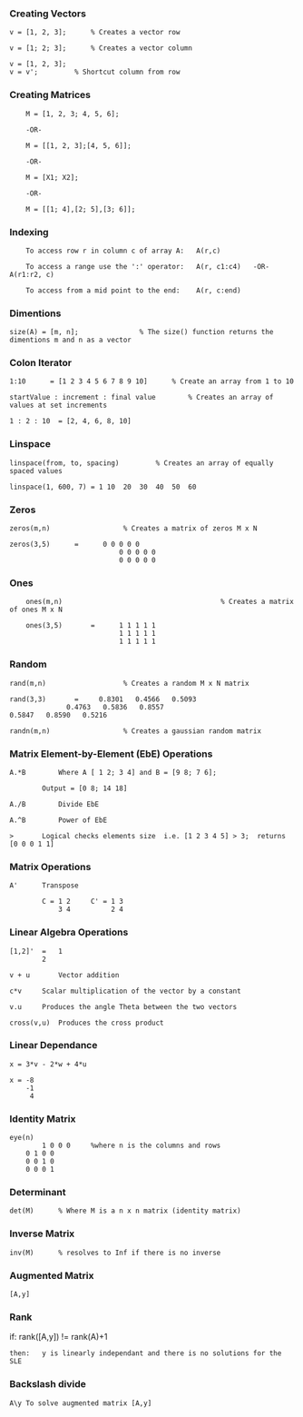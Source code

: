 
### Creating Vectors

	v = [1, 2, 3];  	% Creates a vector row

	v = [1; 2; 3];		% Creates a vector column

	v = [1, 2, 3];
	v = v';			% Shortcut column from row

### Creating Matrices

        M = [1, 2, 3; 4, 5, 6];

        -OR-

        M = [[1, 2, 3];[4, 5, 6]];

        -OR-

        M = [X1; X2];

        -OR-

        M = [[1; 4],[2; 5],[3; 6]];

### Indexing

        To access row r in column c of array A:   A(r,c)

        To access a range use the ':' operator:   A(r, c1:c4)   -OR-    A(r1:r2, c)

        To access from a mid point to the end:    A(r, c:end)

### Dimentions

	size(A) = [m, n];				% The size() function returns the dimentions m and n as a vector

### Colon Iterator

	1:10      = [1 2 3 4 5 6 7 8 9 10]		% Create an array from 1 to 10
	
	startValue : increment : final value		% Creates an array of values at set increments

	1 : 2 : 10	= [2, 4, 6, 8, 10]


### Linspace

	linspace(from, to, spacing)			% Creates an array of equally spaced values

	linspace(1, 600, 7)	= 1	10	20	30	40	50	60


### Zeros

	zeros(m,n)					% Creates a matrix of zeros M x N

	zeros(3,5)      =      0 0 0 0 0
                               0 0 0 0 0
                               0 0 0 0 0

### Ones

        ones(m,n)                                       % Creates a matrix of ones M x N

        ones(3,5)      	=      1 1 1 1 1
                               1 1 1 1 1
                               1 1 1 1 1

### Random

	rand(m,n)					% Creates a random M x N matrix

	rand(3,3)       =     0.8301   0.4566   0.5093
			      0.4763   0.5836   0.8557                                                                     0.5847   0.8590   0.5216

	randn(m,n) 					% Creates a gaussian random matrix

### Matrix Element-by-Element (EbE) Operations

	A.*B		Where A [ 1 2; 3 4] and B = [9 8; 7 6];

			Output = [0 8; 14 18]

	A./B		Divide EbE
	
	A.^B		Power of EbE

	>		Logical checks elements size  i.e. [1 2 3 4 5] > 3;  returns [0 0 0 1 1]


### Matrix Operations

	A'		Transpose

			C = 1 2		C' = 1 3	
			    3 4		     2 4


### Linear Algebra Operations

	[1,2]'	=	1
			2
	
	v + u		Vector addition

	c*v		Scalar multiplication of the vector by a constant

	v.u		Produces the angle Theta between the two vectors

	cross(v,u)	Produces the cross product

### Linear Dependance

	x = 3*v - 2*w + 4*u
	
	x =	-8
		-1
		 4

### Identity Matrix

	eye(n)		
	        1 0 0 0		%where n is the columns and rows
		0 1 0 0
		0 0 1 0
		0 0 0 1
      
### Determinant

	det(M)		% Where M is a n x n matrix (identity matrix)


### Inverse Matrix

	inv(M)		% resolves to Inf if there is no inverse

### Augmented Matrix

	[A,y]

### Rank
	
  if:	rank([A,y]) != rank(A)+1

	then:	y is linearly independant and there is no solutions for the SLE

### Backslash divide

	A\y	To solve augmented matrix [A,y]
